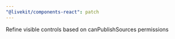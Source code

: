 ```yaml
---
"@livekit/components-react": patch
---
```


Refine visible controls based on canPublishSources permissions
